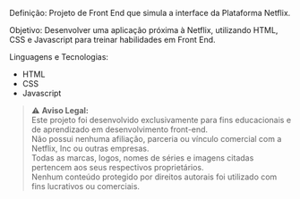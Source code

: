 
Definição: Projeto de Front End que simula a interface da Plataforma Netflix.



Objetivo: Desenvolver uma aplicação próxima à Netflix, utilizando HTML, CSS e Javascript para treinar habilidades em Front End.



Linguagens e Tecnologias:
- HTML
- CSS
- Javascript

> ⚠️ **Aviso Legal:**  
> Este projeto foi desenvolvido exclusivamente para fins educacionais e de aprendizado em desenvolvimento front-end.  
> Não possui nenhuma afiliação, parceria ou vínculo comercial com a Netflix, Inc ou outras empresas.  
> Todas as marcas, logos, nomes de séries e imagens citadas pertencem aos seus respectivos proprietários.  
> Nenhum conteúdo protegido por direitos autorais foi utilizado com fins lucrativos ou comerciais.

  

